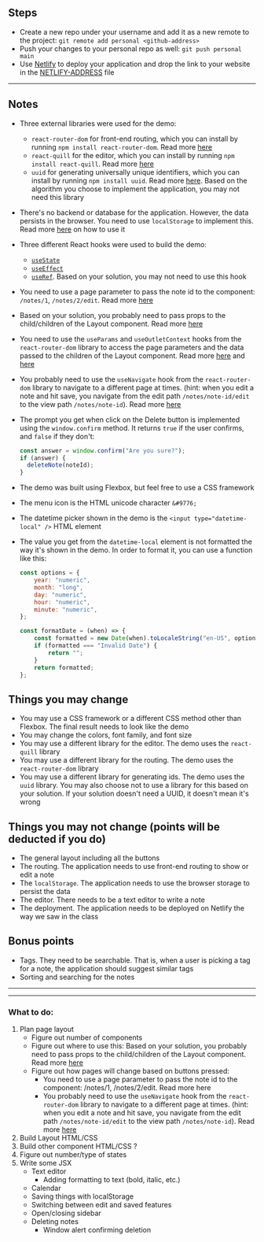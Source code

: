 ## Steps
- Create a new repo under your username and add it as a new remote to the project: `git remote add personal <github-address>`
- Push your changes to your personal repo as well: `git push personal main`
- Use [Netlify](https://www.netlify.com/) to deploy your application and drop the link to your website in the [NETLIFY-ADDRESS](./NETLIFY-ADDRESS.md) file

---

## Notes
- Three external libraries were used for the demo:
    - `react-router-dom` for front-end routing, which you can install by running `npm install react-router-dom`. Read more [here](https://masoudkarimif.github.io/posts/react-101/#react-router)
    - `react-quill` for the editor, which you can install by running `npm install react-quill`. Read more [here](https://github.com/zenoamaro/react-quill)
    - `uuid` for generating universally unique identifiers, which you can install by running `npm install uuid`. Read more [here](https://www.npmjs.com/package/uuid). Based on the algorithm you choose to implement the application, you may not need this library
- There's no backend or database for the application. However, the data persists in the browser. You need to use `localStorage` to implement this. Read more [here](https://masoudkarimif.github.io/posts/javascript-101/#localstorage) on how to use it
- Three different React hooks were used to build the demo:
    - [`useState`](https://masoudkarimif.github.io/posts/react-101/#usestate)
    - [`useEffect`](https://masoudkarimif.github.io/posts/react-101/#useeffect)
    - [`useRef`](https://masoudkarimif.github.io/posts/react-101/#useref). Based on your solution, you may not need to use this hook

- You need to use a page parameter to pass the note id to the component: `/notes/1`, `/notes/2/edit`. Read more [here](https://masoudkarimif.github.io/posts/react-101/#page-parameters)
- Based on your solution, you probably need to pass props to the child/children of the Layout component. Read more [here](https://masoudkarimif.github.io/posts/react-101/#passing-props-to-outlet)
- You need to use the `useParams` and `useOutletContext` hooks from the `react-router-dom` library to access the page parameters and the data passed to the children of the Layout component. Read more [here](https://masoudkarimif.github.io/posts/react-101/#page-parameters) and [here](https://masoudkarimif.github.io/posts/react-101/#passing-props-to-outlet)
- You probably need to use the `useNavigate` hook from the `react-router-dom` library to navigate to a different page at times. (hint: when you edit a note and hit save, you navigate from the edit path `/notes/note-id/edit` to the view path `/notes/note-id`). Read more [here](https://masoudkarimif.github.io/posts/react-101/#usenavigate)
- The prompt you get when click on the Delete button is implemented using the `window.confirm` method. It returns `true` if the user confirms, and `false` if they don't:

    ```js
    const answer = window.confirm("Are you sure?");
    if (answer) {
      deleteNote(noteId);
    }
    ```

- The demo was built using Flexbox, but feel free to use a CSS framework
- The menu icon is the HTML unicode character `&#9776;`
- The datetime picker shown in the demo is the `<input type="datetime-local" />` HTML element
- The value you get from the `datetime-local` element is not formatted the way it's shown in the demo. In order to format it, you can use a function like this:

    ```js
    const options = {
        year: "numeric",
        month: "long",
        day: "numeric",
        hour: "numeric",
        minute: "numeric",
    };

    const formatDate = (when) => {
        const formatted = new Date(when).toLocaleString("en-US", options);
        if (formatted === "Invalid Date") {
            return "";
        }
        return formatted;
    };
    ```

## Things you may change
- You may use a CSS framework or a different CSS method other than Flexbox. The final result needs to look like the demo
- You may change the colors, font family, and font size
- You may use a different library for the editor. The demo uses the `react-quill` library
- You may use a different library for the routing. The demo uses the `react-router-dom` library
- You may use a different library for generating ids. The demo uses the `uuid` library. You may also choose not to use a library for this based on your solution. If your solution doesn't need a UUID, it doesn't mean it's wrong

## Things you may not change (points will be deducted if you do)
- The general layout including all the buttons
- The routing. The application needs to use front-end routing to show or edit a note
- The `localStorage`. The application needs to use the browser storage to persist the data
- The editor. There needs to be a text editor to write a note
- The deployment. The application needs to be deployed on Netlify the way we saw in the class

## Bonus points
- Tags. They need to be searchable. That is, when a user is picking a tag for a note, the application should suggest similar tags
- Sorting and searching for the notes

---
---

### What to do:
1. Plan page layout
    - Figure out number of components
    - Figure out where to use this: Based on your solution, you probably need to pass props to the child/children of the Layout component. Read more [here](https://masoudkarimif.github.io/posts/react-101/#passing-props-to-outlet)
    - Figure out how pages will change based on buttons pressed: 
        - You need to use a page parameter to pass the note id to the component: /notes/1, /notes/2/edit. Read more here
        - You probably need to use the `useNavigate` hook from the `react-router-dom` library to navigate to a different page at times. (hint: when you edit a note and hit save, you navigate from the edit path `/notes/note-id/edit` to the view path `/notes/note-id`). Read more [here](https://masoudkarimif.github.io/posts/react-101/#usenavigate)
2. Build Layout HTML/CSS
3. Build other component HTML/CSS ?
4. Figure out number/type of states
5. Write some JSX
    - Text editor
        - Adding formatting to text (bold, italic, etc.)
    - Calendar 
    - Saving things with localStorage
    - Switching between edit and saved features
    - Open/closing sidebar
    - Deleting notes
        - Window alert confirming deletion